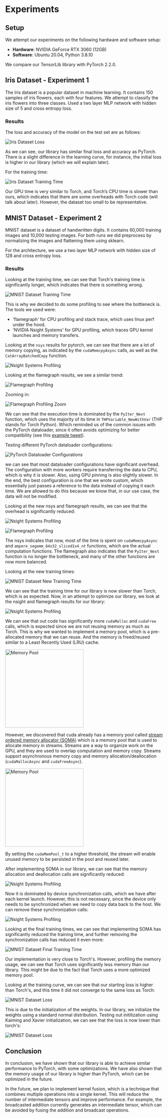 # Experiments

## Setup

We attempt our experiments on the following hardware and software setup:

- **Hardware**: NVIDIA GeForce RTX 3060 (12GB)
- **Software**: Ubuntu 20.04, Python 3.8.10

We compare our TensorLib library with PyTorch 2.2.0.

## Iris Dataset - Experiment 1

The Iris dataset is a popular dataset in machine learning. It contains 150 samples of iris flowers, each with four features. We attempt to classify the iris flowers into three classes. Used a two layer MLP network with hidden size of 5 and cross entropy loss.

### Results

The loss and accuracy of the model on the test set are as follows:

![Iris Dataset Loss](/fig/tl_torch_iris.png)

As we can see, our library has similar final loss and accuracy as PyTorch. There is a slight difference in the learning curve, for instance, the initial loss is higher in our library (which we will explain later).

For the training time:

![Iris Dataset Training Time](/fig/tl_torch_iris_time.png)

Our GPU time is very similar to Torch, and Torch’s CPU time is slower than ours, which indicates that there are some overheads with Torch code (will talk about later). However, the dataset too small to be representative.

## MNIST Dataset - Experiment 2

MNIST dataset is a dataset of handwritten digits. It contains 60,000 training images and 10,000 testing images. For both runs we did preprocess by normalizing the images and flattening them using sklearn.

For the architecture, we use a two layer MLP network with hidden size of 128 and cross entropy loss.

### Results

Looking at the training time, we can see that Torch's training time is significantly longer, which indicates that there is something wrong.

![MNIST Dataset Training Time](/fig/tl_torch_mnist_time.png)

This is why we decided to do some profiling to see where the bottleneck is. The tools we used were:

- 'flamegraph' for CPU profiling and stack trace, which uses linux perf under the hood.
- 'NVIDIA Nsight Systems' for GPU profiling, which traces GPU kernel launches and memory transfers.

Looking at the `nsys` results for pytorch, we can see that there are a lot of memory copying, as indicated by the `cudaMemcpyAsync` calls, as well as the `CatArrayBatchedCopy` function.

![Nsight Systems Profiling](/fig/nsys_dataload.png)

Looking at the flamegraph results, we see a similar trend:

![Flamegraph Profiling](/fig/flamegraph1.png)

Zooming in:

![Flamegraph Profiling Zoom](/fig/flamegraph2.png)

We can see that the execution time is dominated by the `PyIter_Next` function, which uses the majority of its time in `THPVariable_NewWithVar` (THP stands for Torch Python). Which reminded us of the common issues with the PyTorch dataloader, since it often avoids optimizing for better compatibility (see this [example tweet](https://x.com/cloneofsimo/status/1855608988681080910)).

Testing different PyTorch dataloader configurations:

![PyTorch Dataloader Configurations](/fig/torch_dataloader_comparison.png)

we can see that most dataloader configurations have significant overhead. The configuration with more workers require transferring the data to CPU, which is why it is slower. Also, using GPU pinning is also slightly slower. In the end, the best configuration is one that we wrote custom, which essentially just passes a reference to the data instead of copying it each time. We are allowed to do this because we know that, in our use case, the data will not be modified.

Looking at the new nsys and flamegraph results, we can see that the overhead is significantly reduced:

![Nsight Systems Profiling](/fig/nsys_torch.png)

![Flamegraph Profiling](/fig/flamegraph_after.png)

The nsys indicates that now, most of the time is spent on `cudaMemcpyAsync` and `ampere_segemm_64x32_sliced1x4_nt` functions, which are the actual computation functions. The flamegraph also indicates that the `PyIter_Next` function is no longer the bottleneck, and many of the other functions are now more balanced.

Looking at the new training times:

![MNIST Dataset New Training Time](/fig/tl_torch_naive_custom.png)

We can see that the training time for our library is now slower than Torch, which is as expected. Now, in an attempt to optimize our library, we look at the nsight and flamegraph results for our library:

![Nsight Systems Profiling](/fig/nsys_tensorlib_og.png)

We can see that out code has significantly more `cudaMalloc` and `cudaFree` calls, which is expected since we are not reusing memory as much as Torch. This is why we wanted to implement a memory pool, which is a pre-allocated memory that we can reuse. And the memory is freed/reused similar to a Least Recently Used (LRU) cache.

<img src="../fig/lru_cache_EnjoyAlgorithms.png" alt="Memory Pool" width="250"/>

However, we discovered that cuda already has a memory pool called [stream ordered memory allocator (SOMA)](https://developer.nvidia.com/blog/using-cuda-stream-ordered-memory-allocator-part-1/) which is a memory pool that is used to allocate memory in streams. Streams are a way to organize work on the GPU, and they are used to overlap computation and memory copy. Streams support asynchronous memory copy and memory allocation/deallocation (`cudaMallocAsync` and `cudaFreeAsync`). 

<img src="../fig/memory-reuse-nvidiablog.png" alt="Memory Pool" width="250"/>

By setting the `cudaMemPool_t` to a higher threshold, the stream will enable unused memory to be persisted in the pool and reused later. 

After implementing SOMA in our library, we can see that the memory allocation and deallocation calls are significantly reduced:

![Nsight Systems Profiling](/fig/nsys_tensorlib_mempool.png)

Now it is dominated by device synchronization calls, which we have after each kernel launch. However, this is not necessary, since the device only needs to be synchronized when we need to copy data back to the host. We can remove these synchronization calls:

![Nsight Systems Profiling](/fig/nsys_tensorlib_removesync.png)

Looking at the final training times, we can see that implementing SOMA has significantly reduced the training time, and further removing the synchronization calls has reduced it even more:

![MNIST Dataset Final Training Time](/fig/tl_torch_comparison_final.png)

Our implementation is very close to Torch's. However, profiling the memory usage, we can see that Torch uses significantly less memory than our library. This might be due to the fact that Torch uses a more optimized memory pool.

Looking at the training curve, we can see that our starting loss is higher than Torch's, and this time it did not converge to the same loss as Torch:

![MNIST Dataset Loss](/fig/tl_torch_mnist_1.png)

This is due to the initialization of the weights. In our library, we initialize the weights using a standard normal distribution. Testing out initilization using Kaiming and Xavier initialization, we can see that the loss is now lower than torch's:

![MNIST Dataset Loss](/fig/tl_torch_mnist_2.png)

## Conclusion

In conclusion, we have shown that our library is able to achieve similar performance to PyTorch, with some optimizations. We have also shown that the memory usage of our library is higher than PyTorch, which can be optimized in the future.

In the future, we plan to implement kernel fusion, which is a technique that combines multiple operations into a single kernel. This will reduce the number of intermediate tensors and improve performance. For example, the broadcasted addition currently generates an intermediate tensor, which can be avoided by fusing the addition and broadcast operations.